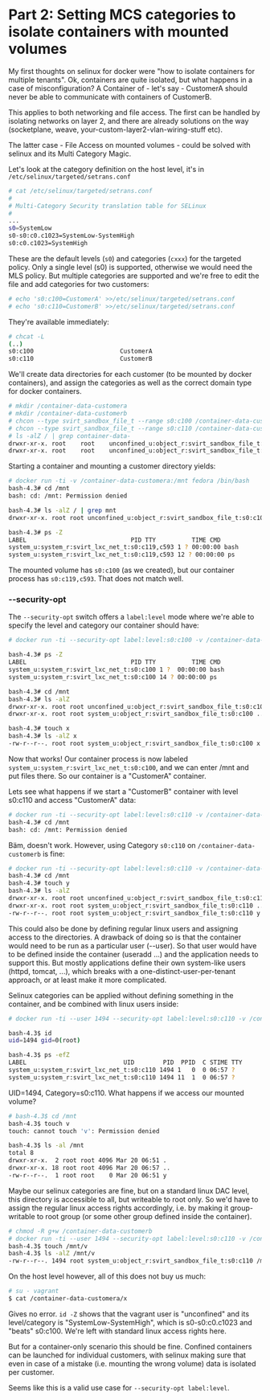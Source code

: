 # Part 2: Setting MCS categories to isolate containers with mounted volumes

My first thoughts on selinux for docker were "how to isolate containers for multiple tenants".
Ok, containers are quite isolated, but what happens in a case of misconfiguration? A Container
of - let's say - CustomerA should never be able to communicate with containers of CustomerB.

This applies to both networking and file access. The first can be handled by isolating networks
on layer 2, and there are already solutions on the way (socketplane, weave, your-custom-layer2-vlan-wiring-stuff etc).

The latter case - File Access on mounted volumes - could be solved with selinux and its Multi Category Magic.

Let's look at the category definition on the host level, it's in `/etc/selinux/targeted/setrans.conf`

```bash
# cat /etc/selinux/targeted/setrans.conf
#
# Multi-Category Security translation table for SELinux
#
...
s0=SystemLow
s0-s0:c0.c1023=SystemLow-SystemHigh
s0:c0.c1023=SystemHigh
```

These are the default levels (`s0`) and categories (`cxxx`) for the targeted policy. Only a single level
(s0) is supported, otherwise we would need the MLS policy. But multiple categories are supported and we're free
to edit the file and add categories for two customers:

```bash
# echo 's0:c100=CustomerA' >>/etc/selinux/targeted/setrans.conf
# echo 's0:c110=CustomerB' >>/etc/selinux/targeted/setrans.conf
```

They're available immediately:
```bash
# chcat -L
(..)
s0:c100                        CustomerA
s0:c110                        CustomerB
```

We'll create data directories for each customer (to be mounted by docker containers), and assign the categories as well
as the correct domain type for docker containers.

```bash
# mkdir /container-data-customera
# mkdir /container-data-customerb
# chcon --type svirt_sandbox_file_t --range s0:c100 /container-data-customera
# chcon --type svirt_sandbox_file_t --range s0:c110 /container-data-customerb
# ls -alZ / | grep container-data-
drwxr-xr-x. root    root    unconfined_u:object_r:svirt_sandbox_file_t:s0:c100 container-data-customera
drwxr-xr-x. root    root    unconfined_u:object_r:svirt_sandbox_file_t:s0:c110 container-data-customerb
```

Starting a container and mounting a customer directory yields:

```bash
# docker run -ti -v /container-data-customera:/mnt fedora /bin/bash
bash-4.3# cd /mnt
bash: cd: /mnt: Permission denied

bash-4.3# ls -alZ / | grep mnt
drwxr-xr-x. root root unconfined_u:object_r:svirt_sandbox_file_t:s0:c100 mnt

bash-4.3# ps -Z
LABEL                             PID TTY          TIME CMD
system_u:system_r:svirt_lxc_net_t:s0:c119,c593 1 ? 00:00:00 bash
system_u:system_r:svirt_lxc_net_t:s0:c119,c593 12 ? 00:00:00 ps
```

The mounted volume has `s0:c100` (as we created), but our container process has `s0:c119,c593`. That does not match well.

### --security-opt

The `--security-opt` switch offers a `label:level` mode where we're able to specify the level and category our container
should have:

```bash
# docker run -ti --security-opt label:level:s0:c100 -v /container-data-customera:/mnt fedora /bin/bash

bash-4.3# ps -Z
LABEL                             PID TTY          TIME CMD
system_u:system_r:svirt_lxc_net_t:s0:c100 1 ?  00:00:00 bash
system_u:system_r:svirt_lxc_net_t:s0:c100 14 ? 00:00:00 ps

bash-4.3# cd /mnt
bash-4.3# ls -alZ
drwxr-xr-x. root root unconfined_u:object_r:svirt_sandbox_file_t:s0:c100 .
drwxr-xr-x. root root system_u:object_r:svirt_sandbox_file_t:s0:c100 ..

bash-4.3# touch x
bash-4.3# ls -alZ x
-rw-r--r--. root root system_u:object_r:svirt_sandbox_file_t:s0:c100 x
```

Now that works! Our container process is now labeled `system_u:system_r:svirt_lxc_net_t:s0:c100`, and we can enter /mnt and
put files there. So our container is a "CustomerA" container.

Lets see what happens if we start a "CustomerB" container with level s0:c110 and access "CustomerA" data:

```bash
# docker run -ti --security-opt label:level:s0:c110 -v /container-data-customera:/mnt fedora /bin/bash
bash-4.3# cd /mnt
bash: cd: /mnt: Permission denied
```

Bäm, doesn't work. However, using Category `s0:c110` on `/container-data-customerb` is fine:

```bash
# docker run -ti --security-opt label:level:s0:c110 -v /container-data-customerb:/mnt fedora /bin/bash
bash-4.3# cd /mnt
bash-4.3# touch y
bash-4.3# ls -alZ
drwxr-xr-x. root root unconfined_u:object_r:svirt_sandbox_file_t:s0:c110 .
drwxr-xr-x. root root system_u:object_r:svirt_sandbox_file_t:s0:c110 ..
-rw-r--r--. root root system_u:object_r:svirt_sandbox_file_t:s0:c110 y
```

This could also be done by defining regular linux users and assigning access to the directories. A drawback of doing so is
that the container would need to be run as a particular user (--user). So that user would have to be defined
inside the container (useradd ...) and the application needs to support this. But mostly applications define
their own system-like users (httpd, tomcat, ...), which breaks with a one-distinct-user-per-tenant approach, or
at least make it more complicated.

Selinux categories can be applied without defining something in the container, and be combined with linux users
inside:

```bash
# docker run -ti --user 1494 --security-opt label:level:s0:c110 -v /container-data-customerb:/mnt fedora /bin/bash

bash-4.3$ id
uid=1494 gid=0(root)

bash-4.3$ ps -efZ
LABEL                           UID        PID  PPID  C STIME TTY          TIME CMD
system_u:system_r:svirt_lxc_net_t:s0:c110 1494 1   0  0 06:57 ?        00:00:00 /bin/bash
system_u:system_r:svirt_lxc_net_t:s0:c110 1494 11  1  0 06:57 ?        00:00:00 ps -efZ
```

UID=1494, Category=s0:c110. What happens if we access our mounted volume?

```bash
# bash-4.3$ cd /mnt
bash-4.3$ touch v
touch: cannot touch 'v': Permission denied

bash-4.3$ ls -al /mnt
total 8
drwxr-xr-x.  2 root root 4096 Mar 20 06:51 .
drwxr-xr-x. 18 root root 4096 Mar 20 06:57 ..
-rw-r--r--.  1 root root    0 Mar 20 06:51 y
```

Maybe our selinux categories are fine, but on a standard linux DAC level, this directory is
accessible to all, but writeable to root only. So we'd have to assign the regular
linux access rights accordingly, i.e. by making it group-writable to root group (or some other
  group defined inside the container).

```bash
# chmod -R g+w /container-data-customerb
# docker run -ti --user 1494 --security-opt label:level:s0:c110 -v /container-data-customerb:/mnt fedora /bin/bash
bash-4.3$ touch /mnt/v
bash-4.3$ ls -alZ /mnt/v
-rw-r--r--. 1494 root system_u:object_r:svirt_sandbox_file_t:s0:c110 /mnt/v
```

On the host level however, all of this does not buy us much:

```bash
# su - vagrant
$ cat /container-data-customera/x
```

Gives no error. `id -Z` shows that the vagrant user is "unconfined" and its level/category is "SystemLow-SystemHigh",
which is s0-s0:c0.c1023 and "beats" s0:c100. We're left with standard linux access rights here.

But for a container-only scenario this should be fine. Confined containers can be launched for individual customers,
with selinux making sure that even in case of a mistake (i.e. mounting the wrong volume) data is isolated per customer.

Seems like this is a valid use case for `--security-opt label:level`.
